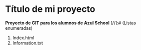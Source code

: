 # Título de mi proyecto
**Proyecto de GIT para los alumnos
de Azul School**
[//]:# (Listas enumeradas)

1. Index.html
2. Information.txt